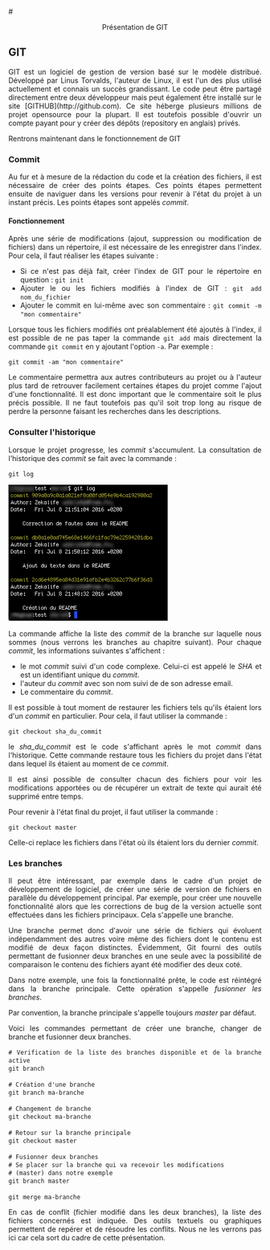 #<p style="text-align:center;"> Présentation de GIT

## GIT 
<div style="text-align:justify;">
GIT est un logiciel de gestion de version basé sur le modèle distribué. Développé par Linus Torvalds, l'auteur de Linux, il est l'un des plus utilisé actuellement et connais un succès grandissant. Le code peut être partagé directement entre deux développeur mais peut également être installé sur le site [GITHUB](http://github.com). Ce site héberge plusieurs millions de projet opensource pour la plupart. Il est toutefois possible d'ouvrir un compte payant pour y créer des dépôts (repository en anglais) privés.

Rentrons maintenant dans le fonctionnement de GIT

### Commit
Au fur et à mesure de la rédaction du code et la création des fichiers, il est nécessaire de créer des points étapes. Ces points étapes permettent ensuite de naviguer dans les versions pour revenir à l'état du projet à un instant précis. Les points étapes sont appelés *commit*. 

#### Fonctionnement
Après une série de modifications (ajout, suppression ou modification de fichiers) dans un répertoire, il est nécessaire de les enregistrer dans l'index. Pour cela, il faut réaliser les étapes suivante : 

- Si ce n'est pas déjà fait, créer l'index de GIT pour le répertoire en question : `git init`
- Ajouter le ou les fichiers modifiés à l'index de GIT : `git add nom_du_fichier`
- Ajouter le commit en lui-même avec son commentaire : `git commit -m "mon commentaire"`

Lorsque tous les fichiers modifiés ont préalablement été ajoutés à l'index, il est possible de ne pas taper la commande `git add` mais directement la commande `git commit` en y ajoutant l'option `-a`. Par exemple :
	
	git commit -am "mon commentaire"
	
Le commentaire permettra aux autres contributeurs au projet ou à l'auteur plus tard de retrouver facilement certaines étapes du projet comme l'ajout d'une fonctionnalité. Il est donc important que le commentaire soit le plus précis possible. Il ne faut toutefois pas qu'il soit trop long au risque de perdre la personne faisant les recherches dans les descriptions.

### Consulter l'historique
Lorsque le projet progresse, les _commit_ s'accumulent. La consultation de l'historique des *commit* se fait avec la commande :

	git log

![Git Log](git_log.png)

La commande affiche la liste des *commit* de la branche sur laquelle nous sommes (nous verrons les branches au chapitre suivant). Pour chaque *commit*, les informations suivantes s'affichent :

- le mot *commit* suivi d'un code complexe. Celui-ci est appelé le *SHA* et est un identifiant unique du *commit*.
- l'auteur du *commit* avec son nom suivi de de son adresse email.
- Le commentaire du *commit*.

Il est possible à tout moment de restaurer les fichiers tels qu'ils étaient lors d'un *commit* en particulier. Pour cela, il faut utiliser la commande : 

	git checkout sha_du_commit
	
le *sha\_du\_commit* est le code s'affichant après le mot *commit* dans l'historique. Cette commande restaure tous les fichiers du projet dans l'état dans lequel ils étaient au moment de ce *commit*.

Il est ainsi possible de consulter chacun des fichiers pour voir les modifications apportées ou de récupérer un extrait de texte qui aurait été supprimé entre temps. 

Pour revenir à l'état final du projet, il faut utiliser la commande :

	git checkout master
	
Celle-ci replace les fichiers dans l'état où ils étaient lors du dernier *commit*.

### Les branches
Il peut être intéressant, par exemple dans le cadre d'un projet de développement de logiciel, de créer une série de version de fichiers en parallèle du développement principal. Par exemple, pour créer une nouvelle fonctionnalité alors que les corrections de bug de la version actuelle sont effectuées dans les fichiers principaux. Cela s'appelle une branche. 

Une branche permet donc d'avoir une série de fichiers qui évoluent indépendamment des autres voire même des fichiers dont le contenu est modifié de deux façon distinctes. Évidemment, Git fourni des outils permettant de fusionner deux branches en une seule avec la possibilité de comparaison le contenu des fichiers ayant été modifier des deux coté.  

Dans notre exemple, une fois la fonctionnalité prête, le code est réintégré dans la branche principale. Cette opération s'appelle *fusionner les branches*. 

Par convention, la branche principale s'appelle toujours *master* par défaut.

Voici les commandes permettant de créer une branche, changer de branche et fusionner deux branches. 

	# Verification de la liste des branches disponible et de la branche active
	git branch 
	
	# Création d'une branche
	git branch ma-branche
	
	# Changement de branche
	git checkout ma-branche
	
	# Retour sur la branche principale
	git checkout master
	
	# Fusionner deux branches
	# Se placer sur la branche qui va recevoir les modifications
	# (master) dans notre exemple
	git branch master
	
	git merge ma-branche
	
En cas de conflit (fichier modifié dans les deux branches), la liste des fichiers concernés est indiquée. Des outils textuels ou graphiques permettent de repérer et de résoudre les conflits. Nous ne les verrons pas ici car cela sort du cadre de cette présentation. 
